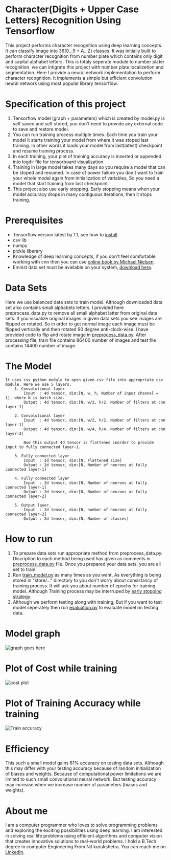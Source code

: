 # Character(Digits + Upper Case Letters) Recognition Using Tensorflow 

This project performs character recognition using deep learning concepts. It can classify image into 36(0...9 + A...Z) classes. It was initially built to perform character recognition from number plate which contains only digit and capital alphabet letters. This is totaly seperate module to number plater recognition. we can intigrate this project with number plate localizetion and segmentation. Here I provide a neural network implementation to perform character recognition. It implements a simple but efficient convolution neural network using most popular library tensorflow.

# Specification of this project
1. Tensorflow model (graph + parameters) which is created by model.py is self saved and self stored, you don't need to 			provide any external code to save and restore model.
2. You can run training process multiple times. Each time you train your model it starts training your model from where it 		was stoped last training. In other words it loads your model from last(latest) checkpoint and resume training process.
3. In each training, your plot of training accuracy is inserted or appended into logdir file for tensorboard visualization.
4. Training in large model takes many days so you require a model that can be stoped and resumed. In case of power failure 		you don't want to train your whole model again from initialization of variables, So you need a model that start training 	from last checkpoint.
5. This project also use early stopping. Early stopping means when your model accuracy drops in many contiguous iterations,		then it stops training.


# Prerequisites
* Tensorflow version latest by 1.1, see how to [install](https://www.tensorflow.org/install/)
* csv lib
* numpy
* pickle liberary
* Knowledge of deep learning concepts, if you don't feel comfortable working with cnn then you can use [online book by Michael Nielsen](http://neuralnetworksanddeeplearning.com/index.html).
* Emnist data set must be available on your system, [download here](https://www.kaggle.com/crawford/emnist).


# Data Sets
Here we use balanced data sets to train model.
Although downloaded data set also contains small alphabets letters. I provided here preprocess_data.py to remove all small alphabet latter from original data sets.
If you visualize original images in given data sets you see images are flipped or rotated.
So in order to get normal image each image must be flipped vertically and then rotated 90 degree anti-clock-wise. I have provided code to flip and rotate image in [preprocess_data.py](https://github.com/Devbishnoi29/Character-Recognition-Using-Tensorflow-Digits-Upper-Case-Letter-/blob/master/preprocess_data.py). After processing file, train file contains 86400 number of images and test file contains 14400 number of image.
# The Model
	It uses csv python module to open given csv file into appropriate csv module. Here we use 5 layers.
		1. Convolutional layer 
			Input  : 4d tensor, dim:[N, w, h, Number of input channel = 1], where N is batch size.
			Output : 4d tensor, dim:[N, w/2, h/2, Number of filters at cnn layer-1]

		2. Convolutional layer 
			Input  : 4d tensor, dim:[N, w/2, h/2, Number of filters at cnn layer-1]
			Output : 4d tensor, dim:[N, w/4, h/4, Number of filters at cnn layer-2]

			Now this output 4d tensor is flattened inorder to provide input to fully connected layer-1.

		3. Fully connected layer
			Input  : 2d tensor, dim:[N, Flattened size]
			Output : 2d tenser, dim:[N, Number of neurons at fully connected layer-1]

		4. Fully connected layer
			Input  : 2d tensor, dim:[N, Number of neurons at fully connected layer-1]
			Output : 2d tenser, dim:[N, Number of neurons at fully connected layer-2]

		5. Output layer.
			Input  : 2d tensor, dim:[N, number of neurons at fully connected layer-2]
			Output : 2d tenser, dim:[N, Number of classes]

# How to run
1. To prepare data sets run appropriate method from preprocess_data.py. Discription to each method being used has given as comments in [preprocess_data.py](https://github.com/Devbishnoi29/Character-Recognition-Using-Tensorflow-Digits-Upper-Case-Letter-/blob/master/preprocess_data.py) file. Once you prepared your data sets, you are all set to train.
2. Run [train_model.py](https://github.com/Devbishnoi29/Character-Recognition-Using-Tensorflow-Digits-Upper-Case-Letter-/blob/master/train_model.py) as many times as you want, As everything is being stored in "store/..." directory to you don't worry about consistancy of training process. It will ask you about number of epochs for training model. Although Training process may be interruped by [early stopping strategy](https://en.wikipedia.org/wiki/Early_stopping).
3. Although we perform testing along with training, But if you want to test model seperately then run [evaluation.py](https://github.com/Devbishnoi29/Character-Recognition-Using-Tensorflow-Digits-Upper-Case-Letter-/blob/master/evaluation.py) to evaluate model on testing data.

# Model graph
![graph goes here](https://github.com/Devbishnoi29/Character-Recognition-Using-Tensorflow-Digits-Upper-Case-Letter-/blob/master/images/graph.png)

# Plot of Cost while training
![cost plot](https://github.com/Devbishnoi29/Character-Recognition-Using-Tensorflow-Digits-Upper-Case-Letter-/blob/master/images/cost.png)

# Plot of Training Accuracy while training
![Train accuracy](https://github.com/Devbishnoi29/Character-Recognition-Using-Tensorflow-Digits-Upper-Case-Letter-/blob/master/images/accuracy.png)

# Efficiency
This such a small model gains 81% accuracy on testing data sets. Although this may differ with your testing accuracy because of random initialization of biases and weights. Because of computational power limitations we are limited to such small convolutional neural network. But testing accuracy may increase when we increase number of parameters (biases and weights).

# About me
I am a computer programmer who loves to solve programming problems and exploring the exciting possibilities using deep learning. I am interested in solving real life problems using efficient algorithms and computer vision that creates innovative solutions to real-world problems. I hold a B.Tech degree in computer Engineering From Nit kurukshetra. You can reach me on [LinkedIn](https://www.linkedin.com/in/devi-lal-468596126/).